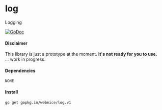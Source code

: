 # log
Logging

[![GoDoc](https://godoc.org/github.com/webnice/log?status.png)](http://godoc.org/github.com/webnice/log)

#### Disclaimer
This library is just a prototype at the moment. **It's not ready for you to use.**
... work in progress.

#### Dependencies

	NONE

#### Install
```bash
go get gopkg.in/webnice/log.v1
```
